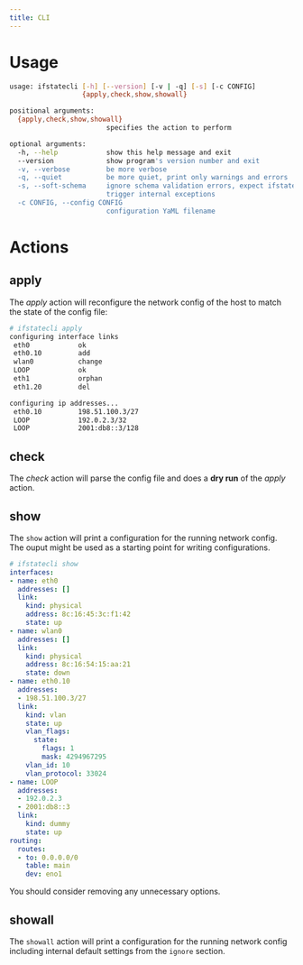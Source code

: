 ```yaml
---
title: CLI
---
```


# Usage

```bash
usage: ifstatecli [-h] [--version] [-v | -q] [-s] [-c CONFIG]
                  {apply,check,show,showall}

positional arguments:
  {apply,check,show,showall}
                        specifies the action to perform

optional arguments:
  -h, --help            show this help message and exit
  --version             show program's version number and exit
  -v, --verbose         be more verbose
  -q, --quiet           be more quiet, print only warnings and errors
  -s, --soft-schema     ignore schema validation errors, expect ifstatecli to
                        trigger internal exceptions
  -c CONFIG, --config CONFIG
                        configuration YaML filename
```

# Actions

## apply

The *apply* action will reconfigure the network config of the host to match the state of the config file:

```bash
# ifstatecli apply
configuring interface links
 eth0            ok
 eth0.10         add
 wlan0           change
 LOOP            ok
 eth1            orphan
 eth1.20         del

configuring ip addresses...
 eth0.10         198.51.100.3/27
 LOOP            192.0.2.3/32
 LOOP            2001:db8::3/128
```

## check

The *check* action will parse the config file and does a **dry run** of the *apply* action.


## show

The `show` action will print a configuration for the running network config. The ouput might be used as a starting point for writing configurations.

```yaml
# ifstatecli show
interfaces:
- name: eth0
  addresses: []
  link:
    kind: physical
    address: 8c:16:45:3c:f1:42
    state: up
- name: wlan0
  addresses: []
  link:
    kind: physical
    address: 8c:16:54:15:aa:21
    state: down
- name: eth0.10
  addresses:
  - 198.51.100.3/27
  link:
    kind: vlan
    state: up
    vlan_flags:
      state:
        flags: 1
        mask: 4294967295
    vlan_id: 10
    vlan_protocol: 33024
- name: LOOP
  addresses:
  - 192.0.2.3
  - 2001:db8::3
  link:
    kind: dummy
    state: up
routing:
  routes:
  - to: 0.0.0.0/0
    table: main
    dev: eno1
```

You should consider removing any unnecessary options.

## showall

The `showall` action will print a configuration for the running network config
including internal default settings from the `ignore` section.
